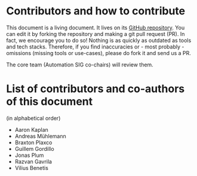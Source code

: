 # Contributors and how to contribute

This document is a living document. It lives on its [GitHub repository](https://github.com/FIRSTdotorg/automation-sig-www/).
You can edit it by forking the repository and making a git pull request (PR). In fact, we encourage you to do so!
Nothing is as quickly as outdated as tools and tech stacks. Therefore, if you find inaccuracies or - most probably - omissions (missing tools or use-cases), 
please do fork it and send us a PR.

The core team (Automation SIG co-chairs) will review them.

# List of contributors and co-authors of this document

(in alphabetical order)

* Aaron Kaplan
* Andreas Mühlemann
* Braxton Plaxco
* Guillem Gordillo
* Jonas Plum
* Razvan Gavrila
* Vilius Benetis

